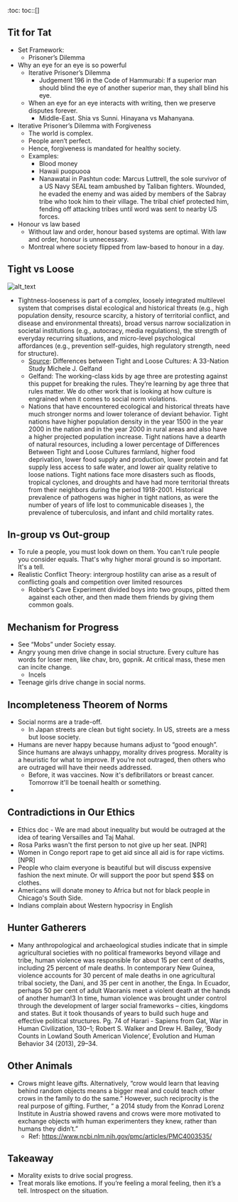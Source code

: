 :toc:
toc::[]

## Tit for Tat

*   Set Framework:
    *   Prisoner’s Dilemma
*   Why an eye for an eye is so powerful
    *   Iterative Prisoner’s Dilemma
        *   Judgement 196 in the Code of Hammurabi: If a superior man should blind the eye of another superior man, they shall blind his eye.
    *   When an eye for an eye interacts with writing, then we preserve disputes forever.
        *   Middle-East. Shia vs Sunni. Hinayana vs Mahanyana.
*   Iterative Prisoner’s Dilemma with Forgiveness
    *   The world is complex.
    *   People aren’t perfect.
    *   Hence, forgiveness is mandated for healthy society.
    *   Examples:
        *   Blood money
        *   Hawaii puopuooa
        *   Nanawatai in Pashtun code: Marcus Luttrell, the sole survivor of a US Navy SEAL team ambushed by Taliban fighters. Wounded, he evaded the enemy and was aided by members of the Sabray tribe who took him to their village. The tribal chief protected him, fending off attacking tribes until word was sent to nearby US forces.
*   Honour vs law based
    *   Without law and order, honour based systems are optimal. With law and order, honour is unnecessary. 
    *   Montreal where society flipped from law-based to honour in a day.

## Tight vs Loose

![alt_text](images/Ethics-Morality0.png "image_tooltip")

*   Tightness-looseness is part of a complex, loosely integrated multilevel system that comprises distal ecological and historical threats (e.g., high population density, resource scarcity, a history of territorial conflict, and disease and environmental threats), broad versus narrow socialization in societal institutions (e.g., autocracy, media regulations), the strength of everyday recurring situations, and micro-level psychological affordances (e.g., prevention self-guides, high regulatory strength, need for structure).
    *   [Source](https://digitalcommons.ilr.cornell.edu/cgi/viewcontent.cgi?article=2302&context=articles): Differences between Tight and Loose Cultures: A 33-Nation Study Michele J. Gelfand
    *   Gelfand: The working-class kids by age three are protesting against this puppet for breaking the rules. They’re learning by age three that rules matter. We do other work that is looking at how culture is engrained when it comes to social norm violations. 
    *   Nations that have encountered ecological and historical threats have much stronger norms and lower tolerance of deviant behavior. Tight nations have higher population density in the year 1500 in the year 2000 in the nation and in the year 2000 in rural areas and also have a higher projected population increase. Tight nations have a dearth of natural resources, including a lower percentage of Differences Between Tight and Loose Cultures farmland, higher food deprivation, lower food supply and production, lower protein and fat supply less access to safe water, and lower air quality relative to loose nations. Tight nations face more disasters such as floods, tropical cyclones, and droughts and have had more territorial threats from their neighbors during the period 1918-2001. Historical prevalence of pathogens was higher in tight nations, as were the number of years of life lost to communicable diseases ), the prevalence of tuberculosis, and infant and child mortality rates.

## In-group vs Out-group

*   To rule a people, you must look down on them. You can't rule people you consider equals. That's why higher moral ground is so important. It's a tell.
*   Realistic Conflict Theory: intergroup hostility can arise as a result of conflicting goals and competition over limited resources
    *   Robber’s Cave Experiment divided boys into two groups, pitted them against each other, and then made them friends by giving them common goals.

## Mechanism for Progress

*   See “Mobs” under Society essay.
*   Angry young men drive change in social structure. Every culture has words for loser men, like chav, bro, gopnik. At critical mass, these men can incite change.
    *   Incels
*   Teenage girls drive change in social norms.

## Incompleteness Theorem of Norms

*   Social norms are a trade-off.
    *   In Japan streets are clean but tight society. In US, streets are a mess but loose society.
*   Humans are never happy because humans adjust to “good enough”. Since humans are always unhappy, morality drives progress. Morality is a heuristic for what to improve. If you’re not outraged, then others who are outraged will have their needs addressed.
    *   Before, it was vaccines. Now it's defibrillators or breast cancer. Tomorrow it'll be toenail health or something. 
*   


## Contradictions in Our Ethics



*   Ethics doc - We are mad about inequality but would be outraged at the idea of tearing Versailles and Taj Mahal. 
*   Rosa Parks wasn't the first person to not give up her seat.  [NPR]
*   Women in Congo report rape to get aid since all aid is for rape victims.  [NPR]
*   People who claim everyone is beautiful but will discuss expensive fashion the next minute. Or will support the poor but spend $$$ on clothes.
*   Americans will donate money to Africa but not for black people in Chicago's South Side.
*   Indians complain about Western hypocrisy in English

## Hunter Gatherers

*   Many anthropological and archaeological studies indicate that in simple agricultural societies with no political frameworks beyond village and tribe, human violence was responsible for about 15 per cent of deaths, including 25 percent of male deaths. In contemporary New Guinea, violence accounts for 30 percent of male deaths in one agricultural tribal society, the Dani, and 35 per cent in another, the Enga. In Ecuador, perhaps 50 per cent of adult Waoranis meet a violent death at the hands of another human!3 In time, human violence was brought under control through the development of larger social frameworks – cities, kingdoms and states. But it took thousands of years to build such huge and effective political structures. Pg. 74 of Harari - Sapiens from Gat, War in Human Civilization, 130–1; Robert S. Walker and Drew H. Bailey, ‘Body Counts in Lowland South American Violence’, Evolution and Human Behavior 34 (2013), 29–34.

## Other Animals

*   Crows might leave gifts. Alternatively, “crow would learn that leaving behind random objects means a bigger meal and could teach other crows in the family to do the same.” However, such reciprocity is the real purpose of gifting. Further, “ a 2014 study from the Konrad Lorenz Institute in Austria showed ravens and crows were more motivated to exchange objects with human experimenters they knew, rather than humans they didn’t.”
    *   Ref: https://www.ncbi.nlm.nih.gov/pmc/articles/PMC4003535/ 

## Takeaway

*   Morality exists to drive social progress.
*   Treat morals like emotions. If you’re feeling a moral feeling, then it’s a tell. Introspect on the situation.